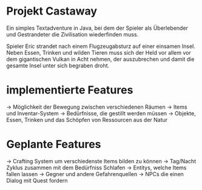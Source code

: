 # Projekt Castaway
Ein simples Textadventure in Java, bei dem der Spieler als Überlebender und Gestrandeter die Zivilisation wiederfinden muss.

Spieler Eric strandet nach einem Flugzeugabsturz auf einer einsamen Insel. Neben Essen, Trinken und wilden Tieren muss sich der 
Held vor allem vor dem gigantischen Vulkan in Acht nehmen, der auszubrechen und damit die gesamte Insel unter sich begraben droht.

# implementierte Features 
 -> Möglichkeit der Bewegung zwischen verschiedenen Räumen
 -> Items und Inventar-System
 -> Bedürfnisse, die gestillt werden müssen
 -> Objekte, Essen, Trinken und das Schöpfen von Ressourcen aus der Natur
# Geplante Features
 -> Crafting System um verschiedenste Items bilden zu können
 -> Tag/Nacht Zyklus zusammen mit dem Bedürfniss Schlafen
 -> Entitys, welche Items fallen lassen
 -> Gegner und andere Gefahrenquellen
 -> NPCs die einen Dialog mit Quest fordern
